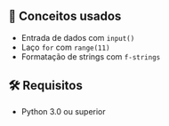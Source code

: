 ## 🧠 Conceitos usados

- Entrada de dados com `input()`
- Laço `for` com `range(11)`
- Formatação de strings com `f-strings`

## 🛠️ Requisitos

- Python 3.0 ou superior

